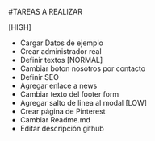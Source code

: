 #TAREAS A REALIZAR

[HIGH]
 - Cargar Datos de ejemplo
 - Crear administrador real
 - Definir textos 
[NORMAL]
 - Cambiar boton nosotros por contacto
 - Definir SEO
 - Agregar enlace a news
 - Cambiar texto del footer form
 - Agregar salto de linea al modal
[LOW]
 - Crear página de Pinterest
 - Cambiar Readme.md
 - Editar descripción github
